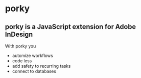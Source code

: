 # porky

## porky is a JavaScript extension for Adobe InDesign

With porky you
* automize workflows
* code less
* add safety to recurring tasks
* connect to databases
